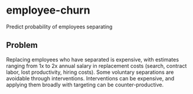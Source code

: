 # employee-churn
Predict probability of employees separating 

## Problem

Replacing employees who have separated is expensive, with estimates ranging from 1x to 2x annual salary in replacement costs (search, contract labor, lost productivity, hiring costs). Some voluntary separations are avoidable through interventions. Interventions can be expensive, and applying them broadly with targeting can be counter-productive. 


